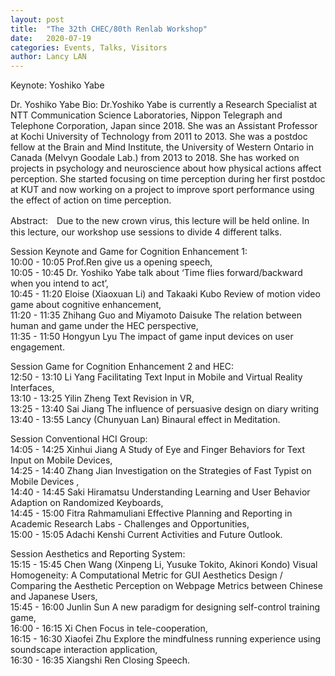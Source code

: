 ```yaml
---
layout: post
title:  "The 32th CHEC/80th Renlab Workshop"
date:   2020-07-19
categories: Events, Talks, Visitors
author: Lancy LAN
---
```




Keynote: Yoshiko Yabe


Dr. Yoshiko Yabe Bio: Dr.Yoshiko Yabe is currently a Research Specialist at NTT Communication Science Laboratories, Nippon Telegraph and Telephone Corporation, Japan since 2018. She was an Assistant Professor at Kochi University of Technology from 2011 to 2013. She was a postdoc fellow at the Brain and Mind Institute, the University of Western Ontario in Canada (Melvyn Goodale Lab.) from 2013 to 2018. She has worked on projects in psychology and neuroscience about how physical actions affect perception. She started focusing on time perception during her first postdoc at KUT and now working on a project to improve sport performance using the effect of action on time perception.
 
 Abstract:　Due to the new crown virus, this lecture will be held online. In this lecture, our workshop use sessions to divide 4 different talks.
 
Session Keynote and Game for Cognition Enhancement 1: 	
 10:00 - 10:05 Prof.Ren give us a opening speech, 	
 10:05 - 10:45 Dr. Yoshiko Yabe talk about ‘Time flies forward/backward when you intend to act’, 	
 10:45 - 11:20 Eloise (Xiaoxuan Li) and Takaaki Kubo Review of  motion video game about cognitive enhancement, 	
 11:20 - 11:35 Zhihang Guo and Miyamoto Daisuke The relation between human and game under the HEC perspective, 	
 11:35 - 11:50 Hongyun Lyu The impact of game input devices on user engagement. 	


Session Game for Cognition Enhancement 2 and HEC:  	
12:50 - 13:10 Li Yang Facilitating Text Input in Mobile and Virtual Reality Interfaces, 	
13:10 - 13:25 Yilin Zheng Text Revision in VR, 	
13:25 - 13:40 Sai Jiang The influence of persuasive design on diary writing 	
13:40 - 13:55 Lancy (Chunyuan Lan) Binaural effect in Meditation. 	


Session Conventional HCI Group: 	
14:05 - 14:25 Xinhui Jiang A Study of Eye and Finger Behaviors for Text Input on Mobile Devices, 	
14:25 - 14:40 Zhang Jian Investigation on the Strategies of Fast Typist on Mobile Devices , 	
14:40 - 14:45 Saki Hiramatsu Understanding Learning and User Behavior Adaption on Randomized Keyboards, 	
14:45 - 15:00 Fitra Rahmamuliani Effective Planning and Reporting in Academic Research Labs - Challenges and Opportunities, 	
15:00 - 15:05 Adachi Kenshi Current Activities and Future Outlook. 	


Session Aesthetics and Reporting System: 	
15:15 - 15:45  Chen Wang (Xinpeng Li, Yusuke Tokito, Akinori Kondo) Visual Homogeneity: A Computational Metric for GUI Aesthetics Design / Comparing the Aesthetic Perception on Webpage Metrics between Chinese and Japanese Users, 	
15:45 - 16:00 Junlin Sun A new paradigm for designing self-control training game, 	
16:00 - 16:15 Xi Chen Focus in tele-cooperation, 	
16:15 - 16:30 Xiaofei Zhu Explore the mindfulness running experience using soundscape interaction application, 	
16:30 - 16:35  Xiangshi Ren Closing Speech. 	

